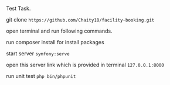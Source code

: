 Test Task.

git clone `https://github.com/Chaity18/facility-booking.git`

open terminal and run following commands.

run composer install for install packages

start server `symfony:serve`

open this server link which is provided in terminal
`127.0.0.1:8000`

run unit test `php bin/phpunit`